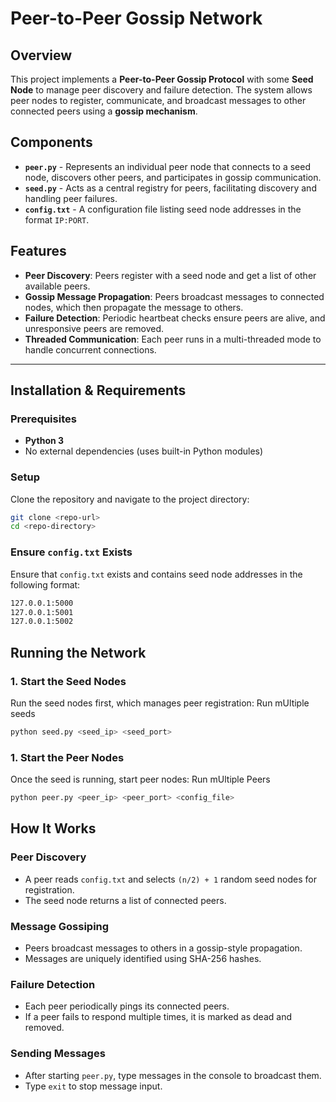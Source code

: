 # Peer-to-Peer Gossip Network

## Overview
This project implements a **Peer-to-Peer Gossip Protocol** with some **Seed Node** to manage peer discovery and failure detection. The system allows peer nodes to register, communicate, and broadcast messages to other connected peers using a **gossip mechanism**.

## Components

- **`peer.py`** - Represents an individual peer node that connects to a seed node, discovers other peers, and participates in gossip communication.
- **`seed.py`** - Acts as a central registry for peers, facilitating discovery and handling peer failures.
- **`config.txt`** - A configuration file listing seed node addresses in the format `IP:PORT`.

## Features

- **Peer Discovery**: Peers register with a seed node and get a list of other available peers.
- **Gossip Message Propagation**: Peers broadcast messages to connected nodes, which then propagate the message to others.
- **Failure Detection**: Periodic heartbeat checks ensure peers are alive, and unresponsive peers are removed.
- **Threaded Communication**: Each peer runs in a multi-threaded mode to handle concurrent connections.

---

## Installation & Requirements

### Prerequisites
- **Python 3**
- No external dependencies (uses built-in Python modules)

### Setup
Clone the repository and navigate to the project directory:

```sh
git clone <repo-url>
cd <repo-directory>
```

### Ensure `config.txt` Exists

Ensure that `config.txt` exists and contains seed node addresses in the following format:

```txt
127.0.0.1:5000
127.0.0.1:5001
127.0.0.1:5002 
```

## Running the Network

### 1. Start the Seed Nodes
Run the seed nodes first, which manages peer registration:
Run mUltiple seeds

```sh
python seed.py <seed_ip> <seed_port>
```

### 1. Start the Peer Nodes
Once the seed is running, start peer nodes:
Run mUltiple Peers

```sh
python peer.py <peer_ip> <peer_port> <config_file>
```


## How It Works

### Peer Discovery
- A peer reads `config.txt` and selects `(n/2) + 1` random seed nodes for registration.  
- The seed node returns a list of connected peers.  

### Message Gossiping
- Peers broadcast messages to others in a gossip-style propagation.  
- Messages are uniquely identified using SHA-256 hashes.  

### Failure Detection
- Each peer periodically pings its connected peers.  
- If a peer fails to respond multiple times, it is marked as dead and removed.  

### Sending Messages
- After starting `peer.py`, type messages in the console to broadcast them.  
- Type `exit` to stop message input.
